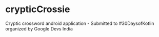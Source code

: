 # crypticCrossie
Cryptic crossword android application - Submitted to #30DaysofKotlin organized by Google Devs India
